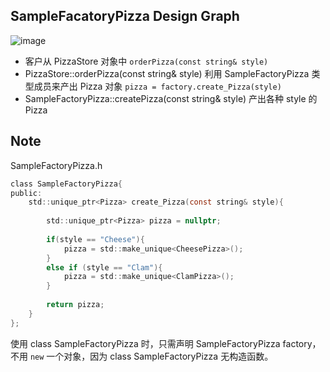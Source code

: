 ## SampleFacatoryPizza Design Graph
![image](https://user-images.githubusercontent.com/31394900/122785632-1d405b00-d2e6-11eb-9d9f-cb5508cb1979.png)

* 客户从 PizzaStore 对象中 `orderPizza(const string& style)`
* PizzaStore::orderPizza(const string& style) 利用 SampleFactoryPizza 类型成员来产出 Pizza 对象 `pizza = factory.create_Pizza(style)`
* SampleFactoryPizza::createPizza(const string& style) 产出各种 style 的 Pizza

## Note
SampleFactoryPizza.h
```h
class SampleFactoryPizza{
public:
    std::unique_ptr<Pizza> create_Pizza(const string& style){
        
        std::unique_ptr<Pizza> pizza = nullptr;
        
        if(style == "Cheese"){
            pizza = std::make_unique<CheesePizza>();
        }
        else if (style == "Clam"){
            pizza = std::make_unique<ClamPizza>();
        }
        
        return pizza;
    }
};
```
使用 class SampleFactoryPizza 时，只需声明 SampleFactoryPizza factory，不用 `new` 一个对象，因为 class SampleFactoryPizza 无构造函数。
